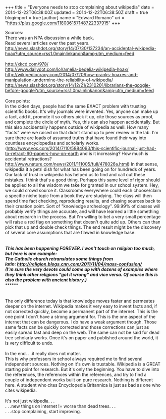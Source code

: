 +++
title = "Everyone needs to stop complaining about wikipedia"
date = 2014-12-22T06:38:00Z
updated = 2014-12-22T06:38:50Z
draft = true
blogimport = true 
[author]
	name = "Edward Romano"
	uri = "https://plus.google.com/118036157148722337915"
+++

Sources:<br />There was an NPA discussion a while back.<br />Read several articles over the past years.<br />http://news.slashdot.org/story/14/07/30/137234/an-accidental-wikipedia-hoax?utm_source=rss1.0mainlinkanon&amp;utm_medium=feed<br /><br />http://xkcd.com/978/<br />http://www.dailydot.com/lol/amelia-bedelia-wikipedia-hoax/<br />http://wikipediocracy.com/2014/07/20/how-pranks-hoaxes-and-manipulation-undermine-the-reliability-of-wikipedia/<br />http://news.slashdot.org/story/14/12/21/2310201/librarians-the-google-before-google?utm_source=rss1.0mainlinkanon&amp;utm_medium=feed<br /><br />Core points:<br />In the olden days, people had the same EXACT problem with trusting scientific books. It's why journals were invented. Yes, anyone can make up a fact, add it, promote it so others pick it up, cite those sources as proof, and complete the circle of myth. Yes, this can also happen accidentally. But this also accidentally happens outside of wikipedia as well. How many "facts" were we raised on that didn't stand up to peer review in the lab. I'm sure there are loads of assumed truths that have found their way into countless encyclopedias and scholarly works. (http://www.vox.com/2014/7/10/5884093/this-scientific-journal-just-had-to-retract-60-papers-how-on-earth and is it increasing? How much is accidental retractions? http://www.nature.com/news/2011/111005/full/478026a.html) In that sense, wikipedia it a petri dish for what has been going on for hundreds of years. Our lack of trust in wikipedia has helped us to find and call out these mistakes. I think that's a good thing. Perhaps this same level of rigor should be applied to all the wisdom we take for granted in our school system. Hey, we could crowd source it. Classrooms everywhere could each choose/claim a specific niche topic from a book they are studying. The class will then spend time fact checking, reproducing results, and chasing sources back to their creation point. Sort of "knowledge archeology". 99.99% of classes will probably verify things are accurate, and will have learned a little something about research in the process. But I'm willing to bet a very small percentage will raise a red flag on something that doesn't quite add up. Others can than pick that up and double check things. The end result might be the discovery of several core assumptions that are flawed in knowledge base.<br /><br />*************<br />This has been happening FOREVER. I won't touch on religion too much, but here is one example:<br />The Catholic church retranslates some things from latin:&nbsp;http://religion.blogs.cnn.com/2011/11/04/mass-confusion/<br />(I'm sure the very devote could come up with dozens of examples where they think other religions "got it wrong" and vice versa. Of course this is also the problem with ancient history.)<br />*******************<br /><br /><br />The only difference today is that knowledge moves faster and permeates deeper on the internet. Wikipedia makes it very easy to invent facts and, if not corrected quickly, become a permanent part of the internet. This is the one point I don't have a strong argument for. This is the one aspect of the internet that can be dangerous. I do have a weak argument though. Those same facts can be quickly corrected and those corrections can just as easily spread fast and deep on the web. The same can not be said for dead tree scholarly works. Once it's on paper and published around the world, it is very difficult to undo.<br /><br />In the end. . .it really does not matter.<br />This is why professors in school always required me to find several independent sources. Nothing on it's own is trustable. Wikipedia is a GREAT starting point for research. But it's only the beginning. You have to dive into the references, the references within the references, and try to find a couple of independent works built on pure research. Nothing is different here. A student who cites Encyclopedia Britannica is just as bad as one who cites wikipedia.<br /><br />It's not just wikipedia. . .<br />. . .new things on internet != worse than dead trees. . .<br />. . .stop complaining, start improving.<br /><br />
